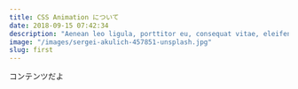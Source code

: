 ```yaml
---
title: CSS Animation について
date: 2018-09-15 07:42:34
description: "Aenean leo ligula, porttitor eu, consequat vitae, eleifend ac, enim. Aliquam lorem ante, dapibus in, viverra quis, feugiat a, tellus. Phasellus viverra nulla ut metus varius laoreet."
image: "/images/sergei-akulich-457851-unsplash.jpg"
slug: first
---
```


コンテンツだよ